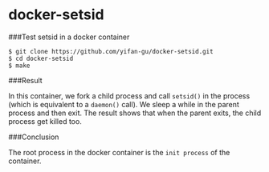 docker-setsid
=============

###Test setsid in a docker container

```shell
$ git clone https://github.com/yifan-gu/docker-setsid.git
$ cd docker-setsid
$ make
```

###Result

In this container, we fork a child process and call `setsid()` in the process (which is equivalent to a `daemon()` call). We sleep a while in the parent process and then exit. The result shows that when the parent exits, the child process get killed too.


###Conclusion

The root process in the docker container is the `init process` of the container.
